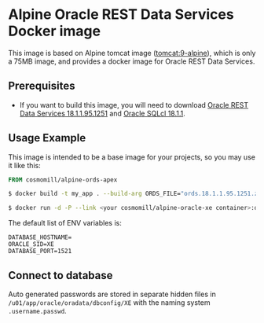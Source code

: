 Alpine Oracle REST Data Services Docker image
=============================================

This image is based on Alpine tomcat image ([tomcat:9-alpine](https://hub.docker.com/_/tomcat/)), which is only a 75MB image, and provides a docker image for Oracle REST Data Services.

Prerequisites
-------------

- If you want to build this image, you will need to download [Oracle REST Data Services 18.1.1.95.1251](http://www.oracle.com/technetwork/developer-tools/rest-data-services/downloads/index.html) and [Oracle SQLcl 18.1.1](http://www.oracle.com/technetwork/developer-tools/sqlcl/downloads/index.html).

Usage Example
-------------

This image is intended to be a base image for your projects, so you may use it like this:

```Dockerfile
FROM cosmomill/alpine-ords-apex
```

```sh
$ docker build -t my_app . --build-arg ORDS_FILE="ords.18.1.1.95.1251.zip" --build-arg SQLCL_FILE="sqlcl-18.1.1.zip"
```

```sh
$ docker run -d -P --link <your cosmomill/alpine-oracle-xe container>:db --volumes-from <your cosmomill/alpine-oracle-xe container> -v ords_config:/opt -e DATABASE_HOSTNAME="db" -p 8080:8080 my_app
```

The default list of ENV variables is:

```
DATABASE_HOSTNAME=
ORACLE_SID=XE
DATABASE_PORT=1521
```

Connect to database
-------------------

Auto generated passwords are stored in separate hidden files in ```/u01/app/oracle/oradata/dbconfig/XE``` with the naming system ```.username.passwd```.
